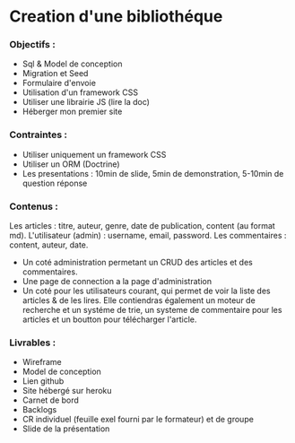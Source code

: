 # Creation d'une bibliothéque

### Objectifs :

- Sql & Model de conception
- Migration et Seed
- Formulaire d'envoie
- Utilisation  d'un framework CSS
- Utiliser une librairie JS (lire la doc)
- Héberger mon premier site

### Contraintes :

- Utiliser uniquement un framework CSS
- Utiliser un ORM (Doctrine)
- Les presentations : 10min de slide, 5min de demonstration, 5-10min de question réponse


### Contenus :

Les articles : titre, auteur, genre, date de publication, content (au format md).
L'utilisateur (admin) : username, email, password.
Les commentaires : content, auteur, date.

- Un coté administration permetant un CRUD des articles et des commentaires.
- Une page de connection a la page d'administration
- Un coté pour les utilisateurs courant, qui permet de voir la liste des articles & de les lires. Elle contiendras également un moteur de recherche et un systéme de trie, un  systeme de commentaire pour les articles et un boutton pour télécharger l'article.

### Livrables :

- Wireframe
- Model de conception
- Lien github
- Site hébergé sur heroku
- Carnet de bord
- Backlogs
- CR individuel (feuille exel fourni par le formateur) et de groupe
- Slide de la présentation







